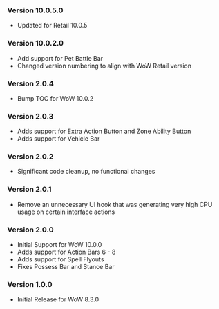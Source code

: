 ### Version 10.0.5.0

* Updated for Retail 10.0.5

### Version 10.0.2.0

* Add support for Pet Battle Bar
* Changed version numbering to align with WoW Retail version

### Version 2.0.4

* Bump TOC for WoW 10.0.2

### Version 2.0.3

* Adds support for Extra Action Button and Zone Ability Button
* Adds support for Vehicle Bar

### Version 2.0.2

* Significant code cleanup, no functional changes

### Version 2.0.1

* Remove an unnecessary UI hook that was generating very high CPU usage on certain interface actions

### Version 2.0.0

* Initial Support for WoW 10.0.0
* Adds support for Action Bars 6 - 8
* Adds support for Spell Flyouts
* Fixes Possess Bar and Stance Bar

### Version 1.0.0

* Initial Release for WoW 8.3.0
